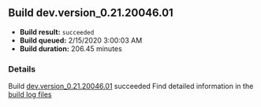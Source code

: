 ## Build dev.version_0.21.20046.01
- **Build result:** `succeeded`
- **Build queued:** 2/15/2020 3:00:03 AM
- **Build duration:** 206.45 minutes
### Details
Build [dev.version_0.21.20046.01](https://winappstudio.visualstudio.com/web/build.aspx?pcguid=a4ef43be-68ce-4195-a619-079b4d9834c2&builduri=vstfs%3a%2f%2f%2fBuild%2fBuild%2f32896) succeeded
Find detailed information in the [build log files]()
